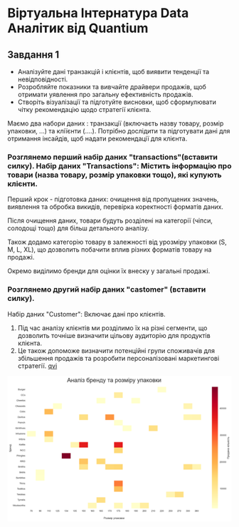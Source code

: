 # Віртуальна Інтернатура Data Аналітик від Quantium

## Завдання 1
- Аналізуйте дані транзакцій і клієнтів, щоб виявити тенденції та невідповідності.
- Розробляйте показники та вивчайте драйвери продажів, щоб отримати уявлення про загальну ефективність продажів.
- Створіть візуалізації та підготуйте висновки, щоб сформулювати чітку рекомендацію щодо стратегії клієнта.


Маємо два набори даних : транзакції (включаєть назву товару, розмір упаковки, ...) та кліїєнти (....). Потрібно дослідити та підготувати дані для отримання інсайдів, щоб надати рекомендації для клієнта. 

### Розглянемо перший набір даних "transactions"(вставити силку). Набір даних "Transactions": Містить інформацію про товари (назва товару, розмір упаковки тощо), які купують клієнти.
<!-- ### Основні кроки:
- Аналіз даних транзакцій: вивчайте купівельні поведінки клієнтів, виявляйте найбільш популярні товари та аналізуйте зміни у попиті.
- Побудова показників продажів: визначайте ключові драйвери, які впливають на рівень продажів, щоб мати чітке уявлення про ефективність продуктів.
- Візуалізація та рекомендації: використовуйте графіки та діаграми для наочного представлення результатів аналізу, формуючи конкретні рекомендації для покращення стратегії клієнта.   -->


Перший крок - підготовка даних: очищення від пропущених значень, виявлення та обробка викидів, перевірка коректності форматів даних.

Після очищення даних, товари будуть розділені на категорії (чіпси, солодощі тощо) для більш детального аналізу. 

Також додамо категорію товару в залежності від урозміру упаковки (S, M, L, XL), що дозволить побачити вплив різних форматів товару на продажі. 

Окремо виділимо бренди для оцінки їх внеску у загальні продажі.




### Розглянемо другий набір даних "castomer" (вставити силку). 
Набір даних "Customer": Включає дані про клієнтів. 
1. Під час аналізу клієнтів ми розділимо їх на різні сегменти, що дозволить точніше визначити цільову аудиторію для продуктів клієнта.
2. Це також допоможе визначити потенційні групи споживачів для збільшення продажів та розробити персоналізовані маркетингові стратегії.
[qvi](qvi_analysis.ipynb)  

![cmap](https://github.com/TelihaR/poject_1/blob/main/chart/cmap.png)



